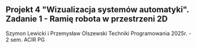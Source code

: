 Projekt 4 "Wizualizacja systemów automatyki".  
Zadanie 1 - Ramię robota w przestrzeni 2D
--
Szymon Lewicki i Przemysław Olszewski
Techniki Programowania 2025r. - 2 sem. ACIR PG
